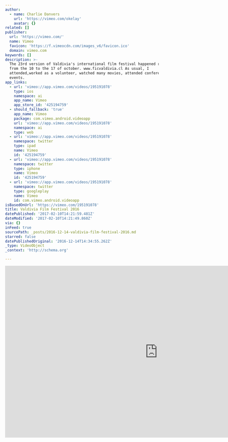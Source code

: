 ```yaml
---
author:
  - name: Charlie Danvers
    url: 'https://vimeo.com/okelay'
    avatar: {}
related: []
publisher:
  url: 'https://vimeo.com/'
  name: Vimeo
  favicon: 'https://f.vimeocdn.com/images_v6/favicon.ico'
  domain: vimeo.com
keywords: []
description: >-
  The 23rd version of Valdivia's international film festival happened recently,
  from the 10 to the 17 of october. www.ficvaldivia.cl As usual, I
  attended,worked as a volunteer, watched many movies, attended conferences and
  events.
app_links:
  - url: 'vimeo://app.vimeo.com/videos/195191078'
    type: ios
    namespace: ai
    app_name: Vimeo
    app_store_id: '425194759'
  - should_fallback: 'true'
    app_name: Vimeo
    package: com.vimeo.android.videoapp
    url: 'vimeo://app.vimeo.com/videos/195191078'
    namespace: ai
    type: web
  - url: 'vimeo://app.vimeo.com/videos/195191078'
    namespace: twitter
    type: ipad
    name: Vimeo
    id: '425194759'
  - url: 'vimeo://app.vimeo.com/videos/195191078'
    namespace: twitter
    type: iphone
    name: Vimeo
    id: '425194759'
  - url: 'vimeo://app.vimeo.com/videos/195191078'
    namespace: twitter
    type: googleplay
    name: Vimeo
    id: com.vimeo.android.videoapp
isBasedOnUrl: 'https://vimeo.com/195191078'
title: Valdivia Film Festival 2016
datePublished: '2017-02-10T14:21:59.481Z'
dateModified: '2017-02-10T14:21:49.860Z'
via: {}
inFeed: true
sourcePath: _posts/2016-12-14-valdivia-film-festival-2016.md
starred: false
datePublishedOriginal: '2016-12-14T14:34:55.262Z'
_type: VideoObject
_context: 'http://schema.org'

---
```

<iframe src="https://cdn.embedly.com/widgets/media.html?src=https%3A%2F%2Fplayer.vimeo.com%2Fvideo%2F195191078&amp;url=https%3A%2F%2Fvimeo.com%2F195191078&amp;image=https%3A%2F%2Fi.vimeocdn.com%2Fvideo%2F607342371_1280.jpg&amp;key=b7d04c9b404c499eba89ee7072e1c4f7&amp;type=text%2Fhtml&amp;schema=vimeo" width="1000" height="563" scrolling="no" frameborder="0" allowfullscreen="" style=""></iframe>